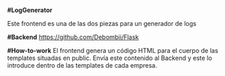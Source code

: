 **#LogGenerator**

Este frontend es una de las dos piezas para un generador de logs

**#Backend**
https://github.com/Debombii/Flask


**#How-to-work**
El frontend genera un código HTML para el cuerpo de las templates situadas en public. Envía este contenido al Backend y este lo introduce dentro de las templates de cada empresa.

